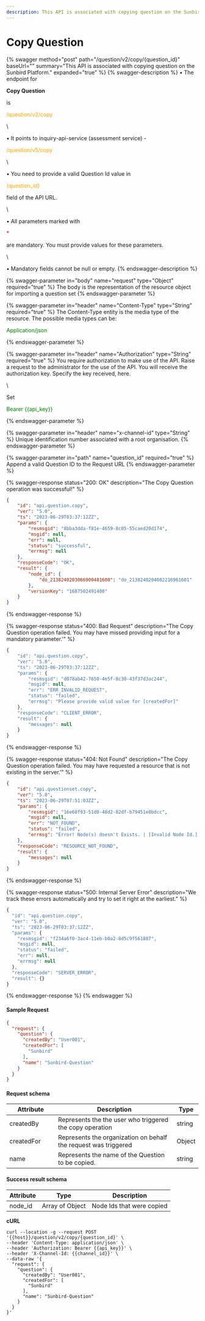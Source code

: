 ```yaml
---
description: This API is associated with copying question on the Sunbird Platform.
---
```


# Copy Question

{% swagger method="post" path="/question/v2/copy/{question_id}" baseUrl="" summary="This API is associated with copying question on the Sunbird Platform." expanded="true" %}
{% swagger-description %}
• The endpoint for 

**Copy Question**

 is 

<mark style="color:orange;">

/question/v2/copy

</mark>

\


• It points to inquiry-api-service (assessment service) - 

<mark style="color:orange;">

/question/v5/copy

</mark>

 

\


• You need to provide a valid Question Id value in 

<mark style="color:orange;">

{question_id}

</mark>

 field of the API URL.

\


• All parameters marked with 

<mark style="color:red;">

\*

</mark>

 are mandatory. You must provide values for these parameters. 

\


• Mandatory fields cannot be null or empty.
{% endswagger-description %}

{% swagger-parameter in="body" name="request" type="Object" required="true" %}
The body is the representation of the resource object for importing a question set
{% endswagger-parameter %}

{% swagger-parameter in="header" name="Content-Type" type="String" required="true" %}
The Content-Type entity is the media type of the resource. The possible media types can be: 

<mark style="color:green;">

Application/json

</mark>
{% endswagger-parameter %}

{% swagger-parameter in="header" name="Authorization" type="String" required="true" %}
You require authorization to make use of the API. Raise a request to the administrator for the use of the API. You will receive the authorization key. Specify the key received, here.

\


Set 

<mark style="color:green;">

Bearer {{api_key}}

</mark>
{% endswagger-parameter %}

{% swagger-parameter in="header" name="x-channel-id" type="String" %}
Unique identification number associated with a root organisation.
{% endswagger-parameter %}

{% swagger-parameter in="path" name="question_id" required="true" %}
Append a valid Question ID to the Request URL
{% endswagger-parameter %}

{% swagger-response status="200: OK" description="The Copy Question operation was successful!" %}
```json
{
    "id": "api.question.copy",
    "ver": "5.0",
    "ts": "2023-06-29T03:37:12ZZ",
    "params": {
        "resmsgid": "8bba3dda-f81e-4659-8c05-55caed20d174",
        "msgid": null,
        "err": null,
        "status": "successful",
        "errmsg": null
    },
    "responseCode": "OK",
    "result": {
        "node_id": {
            "do_2138240203066900481600": "do_2138240204082216961601"
        },
        "versionKey": "1687502491400"
    }
}
```
{% endswagger-response %}

{% swagger-response status="400: Bad Request" description="The Copy Question operation failed. You may have missed providing input for a mandatory parameter.'" %}
```javascript
{
    "id": "api.question.copy",
    "ver": "5.0",
    "ts": "2023-06-29T03:37:12ZZ",
    "params": {
        "resmsgid": "d078ab42-7650-4e5f-8c30-43f37d3ac244",
        "msgid": null,
        "err": "ERR_INVALID_REQUEST",
        "status": "failed",
        "errmsg": "Please provide valid value for [createdFor]"
    },
    "responseCode": "CLIENT_ERROR",
    "result": {
        "messages": null
    }
}
```
{% endswagger-response %}

{% swagger-response status="404: Not Found" description="The Copy Question operation failed. You may have requested a resource that is not existing in the server.'" %}
```json
{
    "id": "api.questionset.copy",
    "ver": "5.0",
    "ts": "2023-06-29T07:51:03ZZ",
    "params": {
        "resmsgid": "16e68f93-51d0-48d2-82df-b79451e8bdcc",
        "msgid": null,
        "err": "NOT_FOUND",
        "status": "failed",
        "errmsg": "Error! Node(s) doesn't Exists. | [Invalid Node Id.]: do_213824021343412224160"
    },
    "responseCode": "RESOURCE_NOT_FOUND",
    "result": {
        "messages": null
    }
}
```
{% endswagger-response %}

{% swagger-response status="500: Internal Server Error" description="We track these errors automatically and try to set it right at the earliest." %}
```javascript
{
  "id": "api.question.copy",
  "ver": "5.0",
  "ts": "2023-06-29T03:37:12ZZ",
  "params": {
    "resmsgid": "f234a6f0-3ac4-11eb-b0a2-8d5c9f561887",
    "msgid": null,
    "status": "failed",
    "err": null,
    "errmsg": null
  },
  "responseCode": "SERVER_ERROR",
  "result": {}
}
```
{% endswagger-response %}
{% endswagger %}

#### Sample Request

```json
{
  "request": {
    "question": {
      "createdBy": "User001",
      "createdFor": [
        "Sunbird"
      ],
      "name": "Sunbird-Question"
    }
  }
}
```

#### Request schema

<table><thead><tr><th width="139.33333333333331">Attribute</th><th width="486">Description</th><th>Type</th></tr></thead><tbody><tr><td>createdBy</td><td>Represents the the user who triggered the copy operation</td><td>string</td></tr><tr><td>createdFor</td><td>Represents the organization on behalf the request was triggered</td><td>Object</td></tr><tr><td>name</td><td>Represents the name of the Question to be copied.</td><td>string</td></tr></tbody></table>

#### Success result schema

| Attribute | Type            | Description               |
| --------- | --------------- | ------------------------- |
| node\_id  | Array of Object | Node Ids that were copied |

**cURL**

```
curl --location -g --request POST '{{host}}/question/v2/copy/{question_id}' \
--header 'Content-Type: application/json' \
--header 'Authorization: Bearer {{api_key}}' \
--header 'X-Channel-Id: {{channel_id}}' \
--data-raw '{
  "request": {
    "question": {
      "createdBy": "User001",
      "createdFor": [
        "Sunbird"
      ],
      "name": "Sunbird-Question"
    }
  }
}'
```
